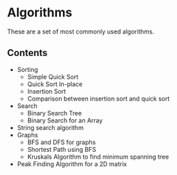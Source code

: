 # Algorithms
These are a set of most commonly used algorithms.

Contents
---------
* Sorting
   * Simple Quick Sort
   * Quick Sort In-place 
   * Insertion Sort 
   * Comparison between insertion sort and quick sort <br />
* Search
   * Binary Search Tree
   * Binary Search for an Array
* String search algorithm
* Graphs
  * BFS and DFS for graphs
  * Shortest Path using BFS
  * Kruskals Algorithm to find minimum spanning tree
* Peak Finding Algorithm for a 2D matrix



